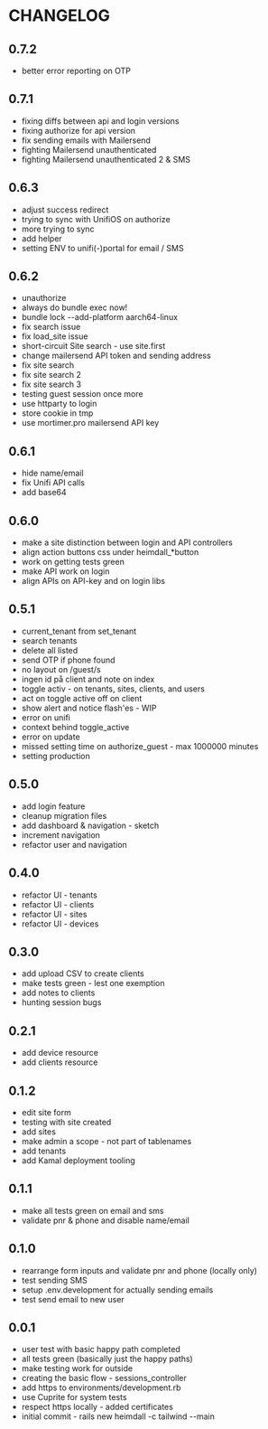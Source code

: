 # CHANGELOG

## 0.7.2

- better error reporting on OTP

## 0.7.1

- fixing diffs between api and login versions
- fixing authorize for api version
- fix sending emails with Mailersend
- fighting Mailersend unauthenticated
- fighting Mailersend unauthenticated 2 & SMS

## 0.6.3

- adjust success redirect
- trying to sync with UnifiOS on authorize
- more trying to sync
- add helper
- setting ENV to unifi(-)portal for email / SMS

## 0.6.2

- unauthorize
- always do bundle exec now!
- bundle lock --add-platform aarch64-linux
- fix search issue
- fix load_site issue
- short-circuit Site search - use site.first
- change mailersend API token and sending address
- fix site search
- fix site search 2
- fix site search 3
- testing guest session once more
- use httparty to login
- store cookie in tmp
- use mortimer.pro mailersend API key

## 0.6.1

- hide name/email
- fix Unifi API calls
- add base64

## 0.6.0

- make a site distinction between login and API controllers
- align action buttons css under heimdall_*button
- work on getting tests green
- make API work on login 
- align APIs on API-key and on login libs

## 0.5.1

- current_tenant from set_tenant
- search tenants
- delete all listed
- send OTP if phone found
- no layout on /guest/s
- ingen id på client and note on index
- toggle activ - on tenants, sites, clients, and users
- act on toggle active off on client
- show alert and notice flash'es - WIP
- error on unifi
- context behind toggle_active
- error on update
- missed setting time on authorize_guest - max 1000000 minutes
- setting production

## 0.5.0

- add login feature
- cleanup migration files
- add dashboard & navigation - sketch
- increment navigation
- refactor user and navigation

## 0.4.0

- refactor UI - tenants
- refactor UI - clients
- refactor UI - sites
- refactor UI - devices

## 0.3.0

- add upload CSV to create clients
- make tests green - lest one exemption
- add notes to clients
- hunting session bugs

## 0.2.1

- add device resource
- add clients resource

## 0.1.2

- edit site form
- testing with site created
- add sites
- make admin a scope - not part of tablenames
- add tenants
- add Kamal deployment tooling

## 0.1.1

- make all tests green on email and sms 
- validate pnr & phone and disable name/email

## 0.1.0

- rearrange form inputs and validate pnr and phone (locally only)
- test sending SMS
- setup .env.development for actually sending emails
- test send email to new user

## 0.0.1

- user test with basic happy path completed
- all tests green (basically just the happy paths)
- make testing work for outside
- creating the basic flow - sessions_controller
- add https to environments/development.rb
- use Cuprite for system tests
- respect https locally - added certificates
- initial commit - rails new heimdall -c tailwind --main
